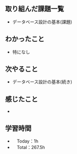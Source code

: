 ## 取り組んだ課題一覧
- データベース設計の基本(課題)

## わかったこと
- 特になし

## 次やること
- データベース設計の基本(続き)

## 感じたこと
- 

## 学習時間
- 　Today：1h
- 　Total：267.5h